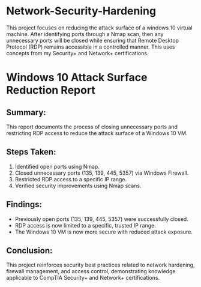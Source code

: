 # Network-Security-Hardening
This project focuses on reducing the attack surface of a windows 10 virtual machine.  After identifying ports through a Nmap scan, then any unnecessary ports will be closed while ensuring that Remote Desktop Protocol (RDP) remains accessible in a controlled manner.  This uses concepts from my Security+ and Network+ certifications.

# Windows 10 Attack Surface Reduction Report

## Summary:
This report documents the process of closing unnecessary ports and restricting RDP access to reduce the attack surface of a Windows 10 VM.

## Steps Taken:
1. Identified open ports using Nmap.
2. Closed unnecessary ports (135, 139, 445, 5357) via Windows Firewall.
3. Restricted RDP access to a specific IP range.
4. Verified security improvements using Nmap scans.

## Findings:
- Previously open ports (135, 139, 445, 5357) were successfully closed.
- RDP access is now limited to a specific, trusted IP range.
- The Windows 10 VM is now more secure with reduced attack exposure.

## Conclusion:
This project reinforces security best practices related to network hardening, firewall management, and access control, demonstrating knowledge applicable to CompTIA Security+ and Network+ certifications.

